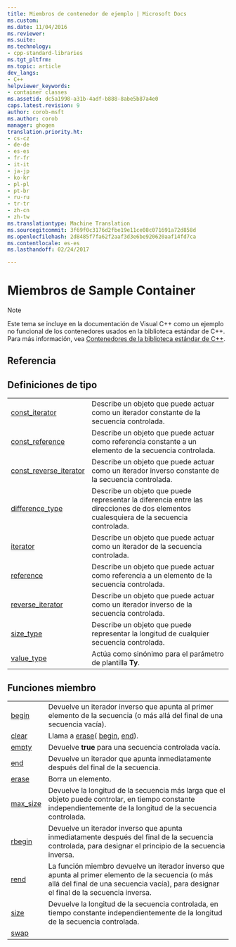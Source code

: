 ```yaml
---
title: Miembros de contenedor de ejemplo | Microsoft Docs
ms.custom: 
ms.date: 11/04/2016
ms.reviewer: 
ms.suite: 
ms.technology:
- cpp-standard-libraries
ms.tgt_pltfrm: 
ms.topic: article
dev_langs:
- C++
helpviewer_keywords:
- container classes
ms.assetid: dc5a1998-a31b-4adf-b888-8abe5b87a4e0
caps.latest.revision: 9
author: corob-msft
ms.author: corob
manager: ghogen
translation.priority.ht:
- cs-cz
- de-de
- es-es
- fr-fr
- it-it
- ja-jp
- ko-kr
- pl-pl
- pt-br
- ru-ru
- tr-tr
- zh-cn
- zh-tw
ms.translationtype: Machine Translation
ms.sourcegitcommit: 3f69f0c3176d2fbe19e11ce08c071691a72d858d
ms.openlocfilehash: 2d8485f7fa62f2aaf3d3e6be920620aaf14fd7ca
ms.contentlocale: es-es
ms.lasthandoff: 02/24/2017

---
```

# <a name="sample-container-members"></a>Miembros de Sample Container
> [!NOTE]
>  Este tema se incluye en la documentación de Visual C++ como un ejemplo no funcional de los contenedores usados en la biblioteca estándar de C++. Para más información, vea [Contenedores de la biblioteca estándar de C++](../standard-library/stl-containers.md).  
  
## <a name="reference"></a>Referencia  
  
## <a name="typedefs"></a>Definiciones de tipo  
  
|||  
|-|-|  
|[const_iterator](../standard-library/container-class-const-iterator.md)|Describe un objeto que puede actuar como un iterador constante de la secuencia controlada.|  
|[const_reference](../standard-library/container-class-const-reference.md)|Describe un objeto que puede actuar como referencia constante a un elemento de la secuencia controlada.|  
|[const_reverse_iterator](../standard-library/container-class-const-reverse-iterator.md)|Describe un objeto que puede actuar como un iterador inverso constante de la secuencia controlada.|  
|[difference_type](../standard-library/container-class-difference-type.md)|Describe un objeto que puede representar la diferencia entre las direcciones de dos elementos cualesquiera de la secuencia controlada.|  
|[iterator](../standard-library/container-class-iterator.md)|Describe un objeto que puede actuar como un iterador de la secuencia controlada.|  
|[reference](../standard-library/container-class-reference.md)|Describe un objeto que puede actuar como referencia a un elemento de la secuencia controlada.|  
|[reverse_iterator](../standard-library/container-class-reverse-iterator.md)|Describe un objeto que puede actuar como un iterador inverso de la secuencia controlada.|  
|[size_type](../standard-library/container-class-size-type.md)|Describe un objeto que puede representar la longitud de cualquier secuencia controlada.|  
|[value_type](../standard-library/container-class-value-type.md)|Actúa como sinónimo para el parámetro de plantilla **Ty**.|  
  
## <a name="member-functions"></a>Funciones miembro  
  
|||  
|-|-|  
|[begin](../standard-library/container-class-begin.md)|Devuelve un iterador inverso que apunta al primer elemento de la secuencia (o más allá del final de una secuencia vacía).|  
|[clear](../standard-library/container-class-clear.md)|Llama a [erase](../standard-library/container-class-erase.md)( [begin](../standard-library/container-class-begin.md), [end](../standard-library/container-class-end.md)).|  
|[empty](../standard-library/container-class-empty.md)|Devuelve **true** para una secuencia controlada vacía.|  
|[end](../standard-library/container-class-end.md)|Devuelve un iterador que apunta inmediatamente después del final de la secuencia.|  
|[erase](../standard-library/container-class-erase.md)|Borra un elemento.|  
|[max_size](../standard-library/container-class-max-size.md)|Devuelve la longitud de la secuencia más larga que el objeto puede controlar, en tiempo constante independientemente de la longitud de la secuencia controlada.|  
|[rbegin](../standard-library/container-class-rbegin.md)|Devuelve un iterador inverso que apunta inmediatamente después del final de la secuencia controlada, para designar el principio de la secuencia inversa.|  
|[rend](../standard-library/container-class-rend.md)|La función miembro devuelve un iterador inverso que apunta al primer elemento de la secuencia (o más allá del final de una secuencia vacía), para designar el final de la secuencia inversa.|  
|[size](../standard-library/container-class-size.md)|Devuelve la longitud de la secuencia controlada, en tiempo constante independientemente de la longitud de la secuencia controlada.|  
|[swap](../standard-library/container-class-swap.md)

